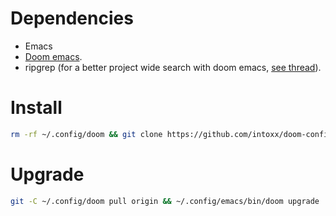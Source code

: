 # Dependencies
- Emacs
- [Doom emacs](https://github.com/hlissner/doom-emacs#install).
- ripgrep (for a better project wide search with doom emacs, [see thread](https://www.reddit.com/r/DoomEmacs/comments/lsqnbg/comment/gosrxdd/?utm_source=share&utm_medium=web2x&context=3)).

# Install
```bash
rm -rf ~/.config/doom && git clone https://github.com/intoxx/doom-config ~/.config/doom && ~/.config/emacs/bin/doom sync
```

# Upgrade
```bash
git -C ~/.config/doom pull origin && ~/.config/emacs/bin/doom upgrade
```
